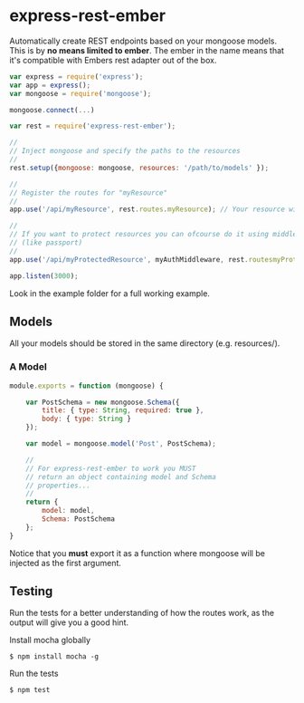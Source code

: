 express-rest-ember
==================
Automatically create REST endpoints based on your mongoose models. This is by __no means limited to ember__. The ember in the name means that it's compatible with Embers rest adapter out of the box.

```javascript
var express = require('express');
var app = express();
var mongoose = require('mongoose');

mongoose.connect(...)

var rest = require('express-rest-ember');

//
// Inject mongoose and specify the paths to the resources
//
rest.setup({mongoose: mongoose, resources: '/path/to/models' });

//
// Register the routes for "myResource"
//
app.use('/api/myResource', rest.routes.myResource); // Your resource will now be avilable at http://host/api/myResource

//
// If you want to protect resources you can ofcourse do it using middleware
// (like passport)
//
app.use('/api/myProtectedResource', myAuthMiddleware, rest.routesmyProtectedResource);

app.listen(3000);

```

Look in the example folder for a full working example.

## Models
All your models should be stored in the same directory (e.g. resources/).

### A Model
```js
module.exports = function (mongoose) {

    var PostSchema = new mongoose.Schema({
        title: { type: String, required: true },
        body: { type: String }
    });

    var model = mongoose.model('Post', PostSchema);

    //
    // For express-rest-ember to work you MUST
    // return an object containing model and Schema
    // properties...
    //
    return {
        model: model,
        Schema: PostSchema
    };
}
```

Notice that you __must__ export it as a function where mongoose will be injected as the first argument.

## Testing
Run the tests for a better understanding of how the routes work, as the output will give you a good hint.

Install mocha globally

    $ npm install mocha -g

Run the tests

    $ npm test
